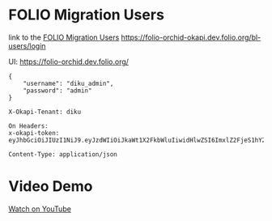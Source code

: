 # FOLIO Migration Users 

link to the [FOLIO Migration Users](https://folio-orchid-okapi.dev.folio.org/bl-users/login)
https://folio-orchid-okapi.dev.folio.org/bl-users/login

UI: https://folio-orchid.dev.folio.org/

```
{
    "username": "diku_admin",
    "password": "admin"
}

X-Okapi-Tenant: diku

On Headers:
x-okapi-token: eyJhbGciOiJIUzI1NiJ9.eyJzdWIiOiJkaWt1X2FkbWluIiwidHlwZSI6ImxlZ2FjeS1hY2Nlc3MiLCJ1c2VyX2lkIjoiYWFjZDc0ZTItMzk3OC01ZTY3LTgyOGYtYzNmNWZlNzVjYmEwIiwiaWF0IjoxNzI1NzM4ODE4LCJ0ZW5hbnQiOiJkaWt1In0.hwyISrKDsPCYajEIQfMEYAJlpiBevtrl5dF2nBYote8

Content-Type: application/json
```
# Video Demo 

[Watch on YouTube](https://www.youtube.com/watch?v=VIfjvgDSTa4)


